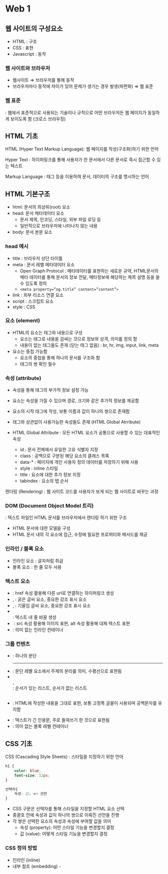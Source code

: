 # Web 1

## 웹 사이트의 구성요소

-   HTML : 구조
-   CSS : 표현
-   Javascript : 동작

### 웹 사이트와 브라우저

-   웹사이트 ⇒ 브라우저를 통해 동작
-   브라우저마다 동작에 차이가 있어 문제가 생기는 경우 발생(파편화) ⇒ 웹 표준

### 웹 표준

: 웹에서 표준적으로 사용되는 기술이나 규칙으로 어떤 브라우저든 웹 페이지가 동일하게 보이도록 함 (크로스 브라우징)

## HTML 기초

HTML (Hyper Text Markup Language): 웹 페이지를 작성(구조화)하기 위한 언어

Hyper Text : 하이퍼링크를 통해 사용자가 한 문서에서 다른 문서로 즉시 접근할 수 있는 텍스트

Markup Language : 태그 등을 이용하여 문서, 데이터의 구조를 명시하는 언어

## HTML 기본구조

-   html: 문서의 최상위(root) 요소
-   head: 문서 메타데이터 요소
    -   문서 제목, 인코딩, 스타일, 외부 파일 로딩 등
    -   일반적으로 브라우저에 나타나지 않는 내용
-   body: 문서 본문 요소

### head 예시

-   title : 브라우저 상단 타이틀
-   meta : 문서 레벨 메타데이터 요소
    -   Open Graph Protocol : 메타데이터를 표현하는 새로운 규약, HTML문서의 메타 데이터를 통해 문서의 정보 전달, 메타정보에 해당하는 제목 설명 등을 쓸 수 있도록 정의
    -   `<meta property=”og.title” content=”content”>`
-   link : 외부 리소스 연결 요소
-   script : 스크립트 요소
-   style : CSS

### 요소 (element)

-   HTML의 요소는 태그와 내용으로 구성
    -   요소는 태그로 내용을 감싸는 것으로 정보와 성격, 의미를 정의 함
    -   내용이 없는 태그들도 존재 (닫는 태그 없음) : br, hr, img, input, link, meta
-   요소는 중첩 가능함
    -   요소의 중첩을 통해 하나의 문서를 구조화 함
    -   태그의 쌍 확인 필수

### 속성 (attribute)

-   속성을 통해 태그의 부가적 정보 설정 가능
-   요소는 속성을 가질 수 있으며 경로, 크기와 같은 추가적 정보를 제공함
-   요소의 시작 태그에 작성, 보통 이름과 값이 하나의 쌍으로 존재함
-   태그와 상관없이 사용가능한 속성들도 존재 (HTML Global Atrribute)

-   HTML Global Attribute : 모든 HTML 요소가 공통으로 사용할 수 있는 대표적인 속성
    -   id : 문서 전체에서 유일한 고유 식별자 지정
    -   class : 공백으로 구분된 해당 요소의 클래스 목록
    -   data-\* : 페이지에 개인 사용자 정의 데이터를 저장하기 위해 사용
    -   style : inline 스타일
    -   title : 요소에 대한 추가 정보 지정
    -   tabindex : 요소의 탭 순서

렌더링 (Rendering) : 웹 사이트 코드를 사용자가 보게 되는 웹 사이트로 바꾸는 과정

### DOM (Document Object Model 트리)

: 텍스트 파일인 HTML 문서를 브라우저에서 렌더링 하기 위한 구조

-   HTML 문서에 대한 모델을 구성
-   HTML 문서 내의 각 요소에 접근, 수정에 필요한 프로퍼티와 메서드를 제공

### 인라인 / 블록 요소

-   인라인 요소 : 글자처럼 취급
-   블록 요소 : 한 줄 모두 사용

### 텍스트 요소

-   <a></a> : href 속성 활용해 다른 url로 연결하는 하이퍼링크 생성
-   <b></b>, <strong></strong> : 굵은 글씨 요소, 중요한 강조 표시 요소
-   <i></i>, <em></em> : 기울임 글씨 요소, 중요한 강조 표시 요소
-   <br> : 텍스트 내 줄 바꿈 생성
-   <img> : src 속성 활용해 이미지 표현, alt 속성 활용해 대체 텍스트 표현
-   <span></span> : 의미 없는 인라인 컨테이너

### 그룹 컨텐츠

-   <p></p> : 하나의 문단
-   <hr> : 문단 레벨 요소에서 주제의 분리를 의미, 수평선으로 표현됨
-   <ol></ol>, <ul></ul> : 순서가 있는 리스트, 순서가 없는 리스트
-   <pre></pre> : HTML에 작성한 내용을 그대로 표현, 보통 고정폭 글꼴이 사용되며 공백문자를 유지함
-   <blockquote></blockquote> : 텍스트가 긴 인용문, 주로 들여쓰기 한 것으로 표현됨
-   <div></div> : 의미 없는 블록 레벨 컨테이너

## CSS 기초

CSS (Cascading Style Sheets) : 스타일을 지정하기 위한 언어

```css
h1 {
	color: blue;
	font-size: 12px;
}

선택자{
	속성: 값; => 선언
}
```

-   CSS 구문은 선택자를 통해 스타일을 지정할 HTML 요소 선택
-   중괄호 안에 속성과 값이 하나의 쌍으로 이뤄진 선언을 진행
-   각 쌍은 선택한 요소의 속성과 속성에 부여할 값을 의미
    -   속성 (property): 어떤 스타일 기능을 변경할지 결정
    -   값 (value): 어떻게 스타일 기능을 변경할지 결정

### CSS 정의 방법

-   인라인 (inline)
-   내부 참조 (embedding) - <style>
-   외부 참조 (link file) - 분리된 CSS 파일

### CSS 기초 선택자

-   요소 선택자 : HTML 태그를 직접 선택
-   클래스 (class) 선택자 : `.` 문자로 시작, 해당 클래스가 적용된 항목 선택
-   아이디 (id) 선택자 : `#` 문자로 시작, 일반적으로 하나의 문서에 1번만 사용 (단일 id 사용)
